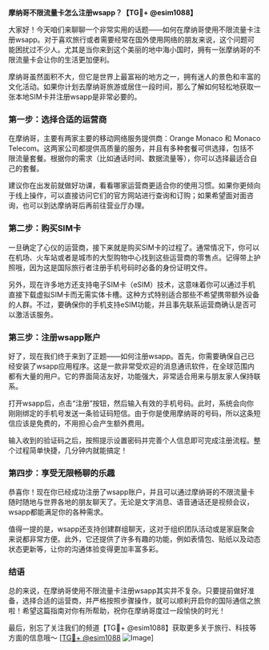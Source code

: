 **摩纳哥不限流量卡怎么注册wsapp？【TG💪+ @esim1088】**

大家好！今天咱们来聊聊一个非常实用的话题——如何在摩纳哥使用不限流量卡注册wsapp。对于喜欢旅行或者需要经常在国外使用网络的朋友来说，这个问题可能困扰过不少人。尤其是当你来到这个美丽的地中海小国时，拥有一张摩纳哥的不限流量卡会让你的生活更加便利。

摩纳哥虽然面积不大，但它是世界上最富裕的地方之一，拥有迷人的景色和丰富的文化活动。如果你计划去摩纳哥旅游或居住一段时间，那么了解如何轻松地获取一张本地SIM卡并注册wsapp是非常必要的。

### **第一步：选择合适的运营商**
在摩纳哥，主要有两家主要的移动网络服务提供商：Orange Monaco 和 Monaco Telecom。这两家公司都提供高质量的服务，并且有多种套餐可供选择，包括不限流量套餐。根据你的需求（比如通话时间、数据流量等），你可以选择最适合自己的套餐。

建议你在出发前就做好功课，看看哪家运营商更适合你的使用习惯。如果你更倾向于线上操作，可以直接访问它们的官方网站进行查询和订购；如果希望面对面咨询，也可以到达摩纳哥后再前往营业厅办理。

### **第二步：购买SIM卡**
一旦确定了心仪的运营商，接下来就是购买SIM卡的过程了。通常情况下，你可以在机场、火车站或者是城市的大型购物中心找到这些运营商的零售点。记得带上护照哦，因为这是国际旅行者注册手机号码时必备的身份证明文件。

另外，现在许多地方还支持电子SIM卡（eSIM）技术，这意味着你可以通过手机直接下载虚拟SIM卡而无需实体卡槽。这种方式特别适合那些不希望携带额外设备的人群。不过，要确保你的手机支持eSIM功能，并且事先联系运营商确认是否可以激活该服务。

### **第三步：注册wsapp账户**
好了，现在我们终于来到了正题——如何注册wsapp。首先，你需要确保自己已经安装了wsapp应用程序。这是一款非常受欢迎的消息通讯软件，在全球范围内都有大量的用户。它的界面简洁友好，功能强大，非常适合用来与朋友家人保持联系。

打开wsapp后，点击“注册”按钮，然后输入有效的手机号码。此时，系统会向你刚刚绑定的手机号发送一条验证码短信。由于你是使用摩纳哥的号码，所以这条短信应该是免费的，不用担心会产生额外费用。

输入收到的验证码之后，按照提示设置密码并完善个人信息即可完成注册流程。整个过程简单快捷，几分钟内就能搞定！

### **第四步：享受无限畅聊的乐趣**
恭喜你！现在你已经成功注册了wsapp账户，并且可以通过摩纳哥的不限流量卡随时随地与世界各地的朋友聊天了。无论是文字消息、语音通话还是视频会议，wsapp都能满足你的各种需求。

值得一提的是，wsapp还支持创建群组聊天，这对于组织团队活动或是家庭聚会来说都非常方便。此外，它还提供了许多有趣的功能，例如表情包、贴纸以及动态状态更新等，让你的沟通体验变得更加丰富多彩。

### **结语**
总的来说，在摩纳哥使用不限流量卡注册wsapp其实并不复杂。只要提前做好准备，选择合适的运营商，并严格按照步骤操作，就可以顺利开启你的国际通信之旅啦！希望这篇指南对你有所帮助，祝你在摩纳哥度过一段愉快的时光！

最后，别忘了关注我们的频道【TG💪+ @esim1088】获取更多关于旅行、科技等方面的信息哦～ [[TG💪+ @esim1088](https://t.me/s/esim1088) ![Image](https://i.postimg.cc/4NQfJmqS/Snipaste-2025-05-13-00-14-12.png)]
